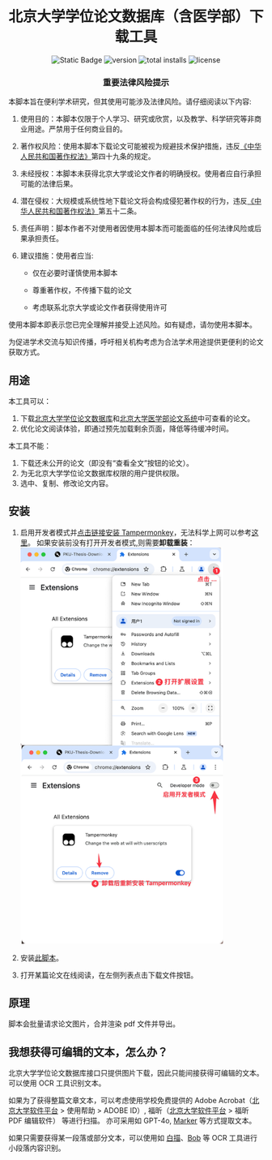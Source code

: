 <h1 align="center">
北京大学学位论文数据库（含医学部）下载工具
</h1>

<div align="center">
  <a href="https://github.com/xiaotianxt/PKU-Thesis-Download" style="text-decoration: none;">
    <img alt="Static Badge" src="https://img.shields.io/github/stars/xiaotianxt/PKU-Thesis-Download">
  </a>
  <a href="https://greasyfork.org/zh-CN/scripts/442310-pku-thesis-download-%E5%8C%97%E5%A4%A7%E8%AE%BA%E6%96%87%E5%B9%B3%E5%8F%B0%E4%B8%8B%E8%BD%BD%E5%B7%A5%E5%85%B7" style="text-decoration: none;">
    <img src="https://img.shields.io/greasyfork/v/442310" alt="version">
  </a>
  <a href="https://github.com/xiaotianxt/PKU-Thesis-Download" style="text-decoration: none;">
    <img src="https://img.shields.io/greasyfork/dt/442310" alt="total installs">
  </a>
  <a href="https://github.com/xiaotianxt/PKU-Thesis-Download" style="text-decoration: none;">
    <img src="https://img.shields.io/greasyfork/l/442310" alt="license">
  </a>
</div>

<h3 align="center">重要法律风险提示</h3>

本脚本旨在便利学术研究，但其使用可能涉及法律风险。请仔细阅读以下内容:

1. 使用目的：本脚本仅限于个人学习、研究或欣赏，以及教学、科学研究等非商业用途。严禁用于任何商业目的。

2. 著作权风险：使用本脚本下载论文可能被视为规避技术保护措施，违反[《中华人民共和国著作权法》](https://www.gov.cn/guoqing/2021-10/29/content_5647633.htm)第四十九条的规定。

3. 未经授权：本脚本未获得北京大学或论文作者的明确授权。使用者应自行承担可能的法律后果。

4. 潜在侵权：大规模或系统性地下载论文将会构成侵犯著作权的行为，违反[《中华人民共和国著作权法》](https://www.gov.cn/guoqing/2021-10/29/content_5647633.htm)第五十二条。

5. 责任声明：脚本作者不对使用者因使用本脚本而可能面临的任何法律风险或后果承担责任。

6. 建议措施：使用者应当:
   
   - 仅在必要时谨慎使用本脚本

   - 尊重著作权，不传播下载的论文

   - 考虑联系北京大学或论文作者获得使用许可

使用本脚本即表示您已完全理解并接受上述风险。如有疑虑，请勿使用本脚本。

为促进学术交流与知识传播，呼吁相关机构考虑为合法学术用途提供更便利的论文获取方式。

## 用途

本工具可以：

1. 下载[北京大学学位论文数据库](https://thesis.lib.pku.edu.cn/)和[北京大学医学部论文系统](https://xuewei-443.webvpn.bjmu.edu.cn/)中可查看的论文。
2. 优化论文阅读体验，即通过预先加载剩余页面，降低等待缓冲时间。

本工具不能：

1. 下载还未公开的论文（即没有“查看全文”按钮的论文）。
2. 为无北京大学学位论文数据库权限的用户提供权限。
3. 选中、复制、修改论文内容。

## 安装

1. 启用开发者模式并[点击链接安装 Tampermonkey](https://www.tampermonkey.net/index.php?ext=dhdg)，无法科学上网可以参考[这里](https://zhuanlan.zhihu.com/p/128453110)。
  如果安装前没有打开开发者模式,则需要**卸载重装**：
  <br><img src="./Instruction.png" width=400>

2. 安装[此脚本](https://greasyfork.org/zh-CN/scripts/442310-pku-thesis-download)。
3. 打开某篇论文在线阅读，在左侧列表点击下载文件按钮。

## 原理

脚本会批量请求论文图片，合并渲染 pdf 文件并导出。

## 我想获得可编辑的文本，怎么办？

北京大学学位论文数据库接口只提供图片下载，因此只能间接获得可编辑的文本。可以使用 OCR 工具识别文本。

如果为了获得整篇文章文本，可以考虑使用学校免费提供的 Adobe Acrobat（[北京大学软件平台](https://software.w.pku.edu.cn/) > 使用帮助 > ADOBE ID）, 福昕（[北京大学软件平台](https://software.w.pku.edu.cn/) > 福昕 PDF 编辑软件） 等进行扫描。
亦可采用如 GPT-4o, [Marker](https://github.com/VikParuchuri/marker) 等方式提取文本。

如果只需要获得某一段落或部分文本，可以使用如 [白描](https://baimiao.uzero.cn/)、[Bob](https://github.com/ripperhe/Bob) 等 OCR 工具进行小段落内容识别。
